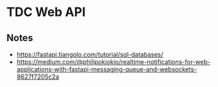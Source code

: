 # TDC Web API

## Notes

- https://fastapi.tiangolo.com/tutorial/sql-databases/
- https://medium.com/@philipokiokio/realtime-notifications-for-web-applications-with-fastapi-messaging-queue-and-websockets-8627f7205c2a

